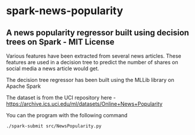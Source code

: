 # spark-news-popularity

## A news popularity regressor built using decision trees on Spark - MIT License 

Various features have been extracted from several news articles. These features are used in a decision tree to predict the number of 
shares on social media a news article would get.

The decision tree regressor has been built using the MLLib library on Apache Spark

The dataset is from the UCI repository here - https://archive.ics.uci.edu/ml/datasets/Online+News+Popularity

You can the program with the following command

    ./spark-submit src/NewsPopularity.py

